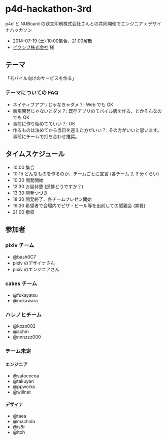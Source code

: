 # p4d-hackathon-3rd

p4d と NUBoard の欧文印刷株式会社さんとの共同開催でエンジニア x デザイナハッカソン

- 2014-07-19 (土) 10:00集合、21:00解散
- [ピクシブ株式会社](http://www.pixiv.co.jp/company/) 様

## テーマ
「モバイル向けのサービスを作る」

### テーマについての FAQ
- ネイティブアプリじゃなきゃダメ？: Web でも OK
- 新規開発じゃないとダメ？: 既存アプリのモバイル版を作る、とかそんなのでも OK
- 事前に作り始めてていい？: OK
- 作るものは決めてから当日を迎えた方がいい？: その方がいいと思います。事前にチームで打ち合わせ推奨。

## タイムスケジュール
- 10:00 集合
- 10:15 どんなものを作るのか、チームごとに宣言 (各チーム 2, 3 分くらい)
- 10:30 開発開始
- 12:30 お昼休憩 (進捗どうですか？)
- 13:30 開発つづき
- 18:30 開発終了、各チームプレゼン開始
- 19:30 希望者で会場内でピザ・ビール等を出前しての懇親会 (実費)
- 21:00 撤収

## 参加者

### pixiv チーム
- @bash0C7
- pixiv のデザイナさん
- pixiv のエンジニアさん

### cakes チーム
- @fukayatsu
- @ookawara

### ハレノヒチーム
- @kozo002
- @achm
- @nnnzzz000

### チーム未定
#### エンジニア
- @satococoa
- @takuyan
- @ppworks
- @willnet

#### デザイナ
- @taea
- @machida
- @is8r
- @itoh
